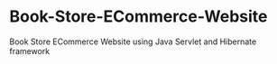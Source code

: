 # Book-Store-ECommerce-Website
Book Store ECommerce Website using Java Servlet and Hibernate framework
